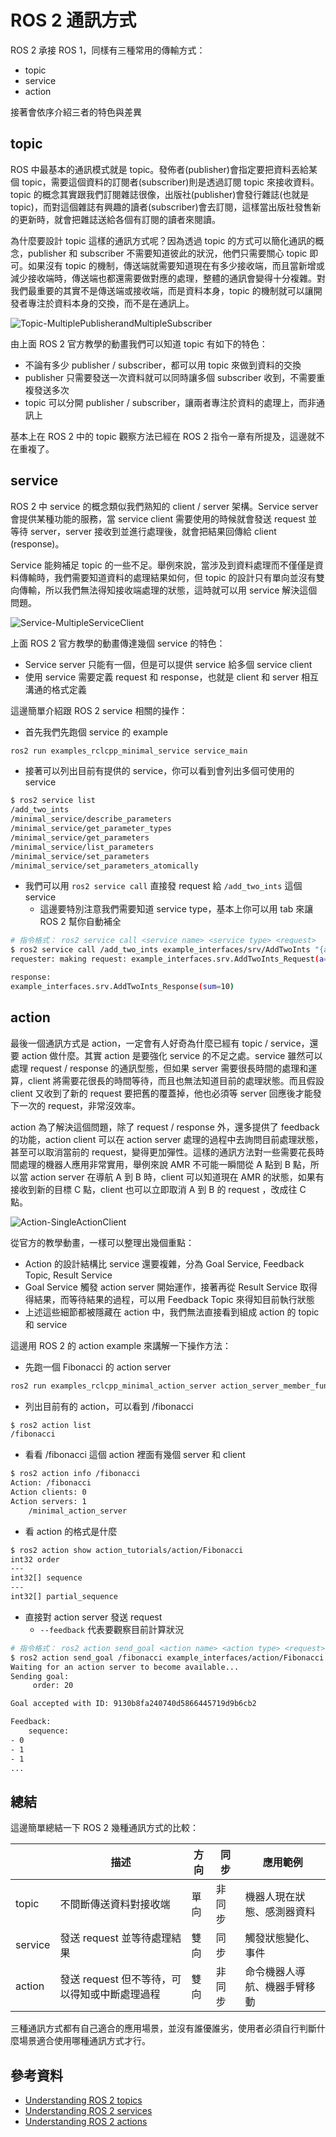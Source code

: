 # ROS 2 通訊方式

ROS 2 承接 ROS 1，同樣有三種常用的傳輸方式：

* topic
* service
* action

接著會依序介紹三者的特色與差異

## topic

ROS 中最基本的通訊模式就是 topic。發佈者(publisher)會指定要把資料丟給某個 topic，需要這個資料的訂閱者(subscriber)則是透過訂閱 topic 來接收資料。topic 的概念其實跟我們訂閱雜誌很像，出版社(publisher)會發行雜誌(也就是 topic)，而對這個雜誌有興趣的讀者(subscriber)會去訂閱，這樣當出版社發售新的更新時，就會把雜誌送給各個有訂閱的讀者來閱讀。

為什麼要設計 topic 這樣的通訊方式呢？因為透過 topic 的方式可以簡化通訊的概念，publisher 和 subscriber 不需要知道彼此的狀況，他們只需要關心 topic 即可。如果沒有 topic 的機制，傳送端就需要知道現在有多少接收端，而且當新增或減少接收端時，傳送端也都還需要做對應的處理，整體的通訊會變得十分複雜。對我們最重要的其實不是傳送端或接收端，而是資料本身，topic 的機制就可以讓開發者專注於資料本身的交換，而不是在通訊上。

![Topic-MultiplePublisherandMultipleSubscriber](images/Topic-MultiplePublisherandMultipleSubscriber.gif)

由上面 ROS 2 官方教學的動畫我們可以知道 topic 有如下的特色：

* 不論有多少 publisher / subscriber，都可以用 topic 來做到資料的交換
* publisher 只需要發送一次資料就可以同時讓多個 subscriber 收到，不需要重複發送多次
* topic 可以分開 publisher / subscriber，讓兩者專注於資料的處理上，而非通訊上

基本上在 ROS 2 中的 topic 觀察方法已經在 ROS 2 指令一章有所提及，這邊就不在重複了。

## service

ROS 2 中 service 的概念類似我們熟知的 client / server 架構。Service server 會提供某種功能的服務，當 service client 需要使用的時候就會發送 request 並等待 server，server 接收到並進行處理後，就會把結果回傳給 client (response)。

Service 能夠補足 topic 的一些不足。舉例來說，當涉及到資料處理而不僅僅是資料傳輸時，我們需要知道資料的處理結果如何，但 topic 的設計只有單向並沒有雙向傳輸，所以我們無法得知接收端處理的狀態，這時就可以用 service 解決這個問題。

![Service-MultipleServiceClient](images/Service-MultipleServiceClient.gif)

上面 ROS 2 官方教學的動畫傳達幾個 service 的特色：

* Service server 只能有一個，但是可以提供 service 給多個 service client
* 使用 service 需要定義 request 和 response，也就是 client 和 server 相互溝通的格式定義

這邊簡單介紹跟 ROS 2 service 相關的操作：

* 首先我們先跑個 service 的 example

```bash
ros2 run examples_rclcpp_minimal_service service_main
```

* 接著可以列出目前有提供的 service，你可以看到會列出多個可使用的 service

```bash
$ ros2 service list
/add_two_ints
/minimal_service/describe_parameters
/minimal_service/get_parameter_types
/minimal_service/get_parameters
/minimal_service/list_parameters
/minimal_service/set_parameters
/minimal_service/set_parameters_atomically
```

* 我們可以用 `ros2 service call` 直接發 request 給 `/add_two_ints` 這個 service
    * 這邊要特別注意我們需要知道 service type，基本上你可以用 tab 來讓 ROS 2 幫你自動補全

```bash
# 指令格式： ros2 service call <service name> <service type> <request>
$ ros2 service call /add_two_ints example_interfaces/srv/AddTwoInts "{a: 5, b: 5}"
requester: making request: example_interfaces.srv.AddTwoInts_Request(a=5, b=5)

response:
example_interfaces.srv.AddTwoInts_Response(sum=10)
```

## action

最後一個通訊方式是 action，一定會有人好奇為什麼已經有 topic / service，還要 action 做什麼。其實 action 是要強化 service 的不足之處。service 雖然可以處理 request / response 的通訊型態，但如果 server 需要很長時間的處理和運算，client 將需要花很長的時間等待，而且也無法知道目前的處理狀態。而且假設 client 又收到了新的 request 要把舊的覆蓋掉，他也必須等 server 回應後才能發下一次的 request，非常沒效率。

action 為了解決這個問題，除了 request / response 外，還多提供了 feedback 的功能，action client 可以在 action server 處理的過程中去詢問目前處理狀態，甚至可以取消當前的 request，變得更加彈性。這樣的通訊方法對一些需要花長時間處理的機器人應用非常實用，舉例來說 AMR 不可能一瞬間從 A 點到 B 點，所以當 action server 在導航 A 到 B 時，client 可以知道現在 AMR 的狀態，如果有接收到新的目標 C 點，client 也可以立即取消 A 到 B 的 request ，改成往 C 點。

![Action-SingleActionClient](images/Action-SingleActionClient.gif)

從官方的教學動畫，一樣可以整理出幾個重點：

* Action 的設計結構比 service 還要複雜，分為 Goal Service, Feedback Topic, Result Service
* Goal Service 觸發 action server 開始運作，接著再從 Result Service 取得得結果，而等待結果的過程，可以用 Feedback Topic 來得知目前執行狀態
* 上述這些細節都被隱藏在 action 中，我們無法直接看到組成 action 的 topic 和 service

這邊用 ROS 2 的 action example 來講解一下操作方法：

* 先跑一個 Fibonacci 的 action server

```bash
ros2 run examples_rclcpp_minimal_action_server action_server_member_functions
```

* 列出目前有的 action，可以看到 /fibonacci

```bash
$ ros2 action list
/fibonacci
```

* 看看 /fibonacci 這個 action 裡面有幾個 server 和 client

```bash
$ ros2 action info /fibonacci
Action: /fibonacci
Action clients: 0
Action servers: 1
    /minimal_action_server
```

* 看 action 的格式是什麼

```bash
$ ros2 action show action_tutorials/action/Fibonacci
int32 order
---
int32[] sequence
---
int32[] partial_sequence
```

* 直接對 action server 發送 request
    * `--feedback` 代表要觀察目前計算狀況

```bash
# 指令格式： ros2 action send_goal <action name> <action type> <request> [--feedback]
$ ros2 action send_goal /fibonacci example_interfaces/action/Fibonacci "{order: 20}" --feedback
Waiting for an action server to become available...
Sending goal:
     order: 20

Goal accepted with ID: 9130b8fa240740d5866445719d9b6cb2

Feedback:
    sequence:
- 0
- 1
- 1
...
```

## 總結

這邊簡單總結一下 ROS 2 幾種通訊方式的比較：

| | 描述 | 方向 | 同步 | 應用範例 |
| - | - | - | - | - |
| topic | 不間斷傳送資料對接收端 | 單向 | 非同步 | 機器人現在狀態、感測器資料 |
| service | 發送 request 並等待處理結果 | 雙向 | 同步 | 觸發狀態變化、事件 |
| action | 發送 request 但不等待，可以得知或中斷處理過程 | 雙向 | 非同步 | 命令機器人導航、機器手臂移動 |

三種通訊方式都有自己適合的應用場景，並沒有誰優誰劣，使用者必須自行判斷什麼場景適合使用哪種通訊方式才行。

## 參考資料

* [Understanding ROS 2 topics](https://index.ros.org/doc/ros2/Tutorials/Topics/Understanding-ROS2-Topics/)
* [Understanding ROS 2 services](https://index.ros.org/doc/ros2/Tutorials/Services/Understanding-ROS2-Services/)
* [Understanding ROS 2 actions](https://index.ros.org/doc/ros2/Tutorials/Understanding-ROS2-Actions/)
